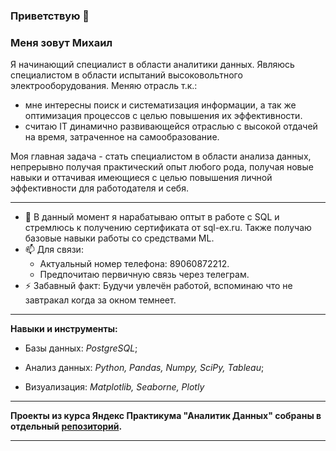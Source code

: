 ### Приветствую 👋

### Меня зовут Михаил

Я начинающий специалист в области аналитики данных. Являюсь специалистом в области испытаний высоковольтного электрооборудования. 
Меняю отрасль т.к.:
- мне интересны поиск и систематизация информации, а так же оптимизация процессов с целью повышения их эффективности.
- считаю IT динамично развивающейся отраслью с высокой отдачей на время, затраченное на самообразование.
  
Моя главная задача - стать специалистом в области анализа данных, непрерывно получая практический опыт любого рода, получая новые навыки и оттачивая имеющиеся с целью повышения личной эффективности для работодателя и себя.

***

- 🔭 В данный момент я нарабатываю оптыт в работе с SQL и стремлюсь к получению сертификата от sql-ex.ru. Также получаю базовые навыки работы со средствами ML.
- 📫 Для связи: 
  - Актуальный номер телефона: 89060872212.
  - Предпочитаю первичную связь через телеграм.
- ⚡ Забавный факт: Будучи увлечён работой, вспоминаю что не завтракал когда за окном темнеет.

***

**Навыки и инструменты:**
- Базы данных: 
  *PostgreSQL*;

- Анализ данных: 
  *Python, Pandas, Numpy, SciPy, Tableau*;

- Визуализация:
  *Matplotlib, Seaborne, Plotly*

***

**Проекты из курса Яндекс Практикума "Аналитик Данных" собраны в отдельный [репозиторий](https://github.com/Ichayochek/Practicum-projects).**

*** 

